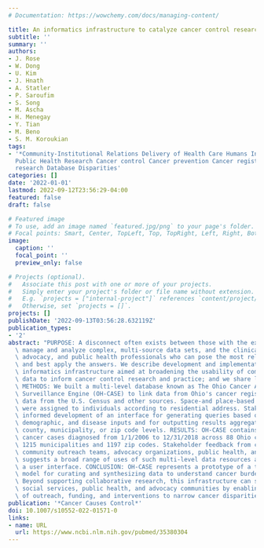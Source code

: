 ```yaml
---
# Documentation: https://wowchemy.com/docs/managing-content/

title: An informatics infrastructure to catalyze cancer control research and practice
subtitle: ''
summary: ''
authors:
- J. Rose
- W. Dong
- U. Kim
- J. Hnath
- A. Statler
- P. Saroufim
- S. Song
- M. Ascha
- H. Menegay
- Y. Tian
- M. Beno
- S. M. Koroukian
tags:
- '*Community-Institutional Relations Delivery of Health Care Humans Informatics *Neoplasms/epidemiology
  Public Health Research Cancer control Cancer prevention Cancer registry Community-partnered
  research Database Disparities'
categories: []
date: '2022-01-01'
lastmod: 2022-09-12T23:56:29-04:00
featured: false
draft: false

# Featured image
# To use, add an image named `featured.jpg/png` to your page's folder.
# Focal points: Smart, Center, TopLeft, Top, TopRight, Left, Right, BottomLeft, Bottom, BottomRight.
image:
  caption: ''
  focal_point: ''
  preview_only: false

# Projects (optional).
#   Associate this post with one or more of your projects.
#   Simply enter your project's folder or file name without extension.
#   E.g. `projects = ["internal-project"]` references `content/project/deep-learning/index.md`.
#   Otherwise, set `projects = []`.
projects: []
publishDate: '2022-09-13T03:56:28.632119Z'
publication_types:
- '2'
abstract: "PURPOSE: A disconnect often exists between those with the expertise to\
  \ manage and analyze complex, multi-source data sets, and the clinical, social services,\
  \ advocacy, and public health professionals who can pose the most relevant questions\
  \ and best apply the answers. We describe development and implementation of a cancer\
  \ informatics infrastructure aimed at broadening the usability of community cancer\
  \ data to inform cancer control research and practice; and we share lessons learned.\
  \ METHODS: We built a multi-level database known as The Ohio Cancer Assessment and\
  \ Surveillance Engine (OH-CASE) to link data from Ohio's cancer registry with community\
  \ data from the U.S. Census and other sources. Space-and place-based characteristics\
  \ were assigned to individuals according to residential address. Stakeholder input\
  \ informed development of an interface for generating queries based on geographic,\
  \ demographic, and disease inputs and for outputting results aggregated at the state,\
  \ county, municipality, or zip code levels. RESULTS: OH-CASE contains data on 791,786\
  \ cancer cases diagnosed from 1/1/2006 to 12/31/2018 across 88 Ohio counties containing\
  \ 1215 municipalities and 1197 zip codes. Stakeholder feedback from cancer center\
  \ community outreach teams, advocacy organizations, public health, and researchers\
  \ suggests a broad range of uses of such multi-level data resources accessible via\
  \ a user interface. CONCLUSION: OH-CASE represents a prototype of a transportable\
  \ model for curating and synthesizing data to understand cancer burden across communities.\
  \ Beyond supporting collaborative research, this infrastructure can serve the clinical,\
  \ social services, public health, and advocacy communities by enabling targeting\
  \ of outreach, funding, and interventions to narrow cancer disparities."
publication: '*Cancer Causes Control*'
doi: 10.1007/s10552-022-01571-0
links:
- name: URL
  url: https://www.ncbi.nlm.nih.gov/pubmed/35380304
---
```

